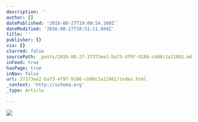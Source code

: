 ```yaml
---
description: ''
author: []
datePublished: '2016-08-27T19:00:54.309Z'
dateModified: '2016-08-27T18:51:11.804Z'
title: ''
publisher: {}
via: {}
starred: false
sourcePath: _posts/2016-08-27-37373ee2-ba73-4f9f-9166-cb08c1a11061.md
inFeed: true
hasPage: true
inNav: false
url: 37373ee2-ba73-4f9f-9166-cb08c1a11061/index.html
_context: 'http://schema.org'
_type: Article

---
```

![](https://the-grid-user-content.s3-us-west-2.amazonaws.com/916b1281-060d-44a6-887d-a0b6f07ef4ed.jpg)